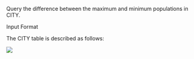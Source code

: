 Query the difference between the maximum and minimum populations in CITY.

Input Format

The CITY table is described as follows:

![](https://s3.amazonaws.com/hr-challenge-images/8137/1449729804-f21d187d0f-CITY.jpg)
